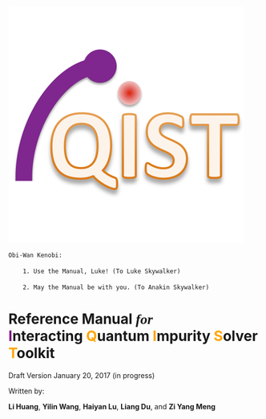 ![header image](figure/logo.png)

```text
Obi-Wan Kenobi: 

    1. Use the Manual, Luke! (To Luke Skywalker)

    2. May the Manual be with you. (To Anakin Skywalker)
```

# Reference Manual <font face = 'times'><i>for</i></font> <br/> <font color = 'purple'>I</font>nteracting <font color = 'orange'>Q</font>uantum <font color = 'orange'>I</font>mpurity <font color = 'orange'>S</font>olver <font color = 'orange'>T</font>oolkit


Draft Version January 20, 2017 (in progress)

Written by:

**Li Huang**, **Yilin Wang**, **Haiyan Lu**, **Liang Du**, and **Zi Yang Meng**